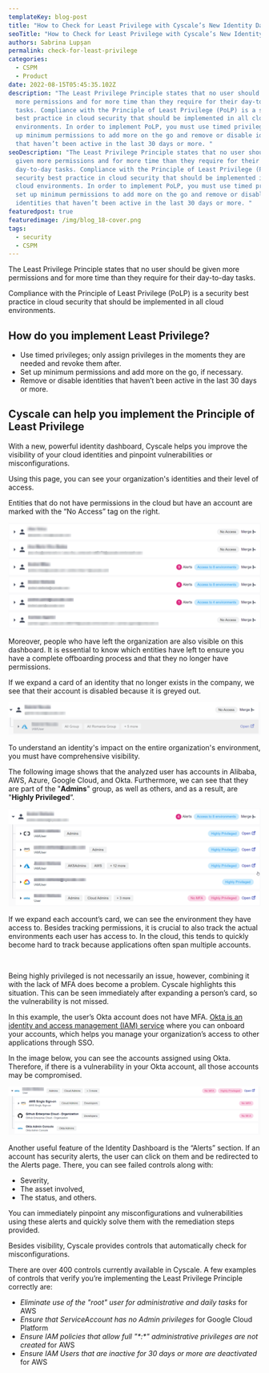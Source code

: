 ```yaml
---
templateKey: blog-post
title: "How to Check for Least Privilege with Cyscale’s New Identity Dashboard "
seoTitle: "How to Check for Least Privilege with Cyscale’s New Identity Dashboard "
authors: Sabrina Lupșan
permalink: check-for-least-privilege
categories:
  - CSPM
  - Product
date: 2022-08-15T05:45:35.102Z
description: "The Least Privilege Principle states that no user should be given
  more permissions and for more time than they require for their day-to-day
  tasks. Compliance with the Principle of Least Privilege (PoLP) is a security
  best practice in cloud security that should be implemented in all cloud
  environments. In order to implement PoLP, you must use timed privileges, set
  up minimum permissions to add more on the go and remove or disable identities
  that haven’t been active in the last 30 days or more. "
seoDescription: "The Least Privilege Principle states that no user should be
  given more permissions and for more time than they require for their
  day-to-day tasks. Compliance with the Principle of Least Privilege (PoLP) is a
  security best practice in cloud security that should be implemented in all
  cloud environments. In order to implement PoLP, you must use timed privileges,
  set up minimum permissions to add more on the go and remove or disable
  identities that haven’t been active in the last 30 days or more. "
featuredpost: true
featuredimage: /img/blog_18-cover.png
tags:
  - security
  - CSPM
---
```

<!--StartFragment-->

The Least Privilege Principle states that no user should be given more permissions and for more time than they require for their day-to-day tasks. 

Compliance with the Principle of Least Privilege (PoLP) is a security best practice in cloud security that should be implemented in all cloud environments. 

## How do you implement Least Privilege? 

* Use timed privileges; only assign privileges in the moments they are needed and revoke them after. 
* Set up minimum permissions and add more on the go, if necessary. 
* Remove or disable identities that haven’t been active in the last 30 days or more. 

## Cyscale can help you implement the Principle of Least Privilege 

With a new, powerful identity dashboard, Cyscale helps you improve the visibility of your cloud identities and pinpoint vulnerabilities or misconfigurations. 

Using this page, you can see your organization's identities and their level of access. 

Entities that do not have permissions in the cloud but have an account are marked with the “No Access” tag on the right. 

![No access permissions in dashboard](/img/blog_18-1.png#shadow "No access permissions in dashboard")

Moreover, people who have left the organization are also visible on this dashboard. It is essential to know which entities have left to ensure you have a complete offboarding process and that they no longer have permissions. 

If we expand a card of an identity that no longer exists in the company, we see that their account is disabled because it is greyed out. 

![Disabled identity](/img/blog_18-2-disabled-identity.png#shadow "Disabled identity")

To understand an identity's impact on the entire organization's environment, you must have comprehensive visibility.  

The following image shows that the analyzed user has accounts in Alibaba, AWS, Azure, Google Cloud, and Okta. Furthermore, we can see that they are part of the "**Admins**" group, as well as others, and as a result, are "**Highly Privileged**”. 

![Highly privileged identity](/img/blog_18-3-andrei-stefanie.png#shadow "Highly privileged identity")

If we expand each account’s card, we can see the environment they have access to. Besides tracking permissions, it is crucial to also track the actual environments each user has access to. In the cloud, this tends to quickly become hard to track because applications often span multiple accounts. 

<br/>

Being highly privileged is not necessarily an issue, however, combining it with the lack of MFA does become a problem. Cyscale highlights this situation. This can be seen immediately after expanding a person’s card, so the vulnerability is not missed. 

In this example, the user’s Okta account does not have MFA. [Okta is an identity and access management (IAM) service](https://cyscale.com/blog/provide-visibility-in-cloud-okta-integration/) where you can onboard your accounts, which helps you manage your organization’s access to other applications through SSO. 

In the image below, you can see the accounts assigned using Okta. Therefore, if there is a vulnerability in your Okta account, all those accounts may be compromised. 

![Okta identity](/img/blog_18-4-okta.png#shadow "Okta identity")

Another useful feature of the Identity Dashboard is the “Alerts” section. If an account has security alerts, the user can click on them and be redirected to the Alerts page. There, you can see failed controls along with: 

* Severity, 
* The asset involved, 
* The status, and others. 

You can immediately pinpoint any misconfigurations and vulnerabilities using these alerts and quickly solve them with the remediation steps provided. 

Besides visibility, Cyscale provides controls that automatically check for misconfigurations. 

There are over 400 controls currently available in Cyscale. A few examples of controls that verify you’re implementing the Least Privilege Principle correctly are: 

* *Eliminate use of the "root" user for administrative and daily tasks* for AWS 
* *Ensure that ServiceAccount has no Admin privileges* for Google Cloud Platform 
* *Ensure IAM policies that allow full "\*:\*" administrative privileges are not created* for AWS 
* *Ensure IAM Users that are inactive for 30 days or more are deactivated* for AWS 

<!--EndFragment-->
